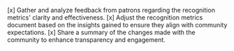 [x] Gather and analyze feedback from patrons regarding the recognition metrics' clarity and effectiveness.
[x] Adjust the recognition metrics document based on the insights gained to ensure they align with community expectations.
[x] Share a summary of the changes made with the community to enhance transparency and engagement.